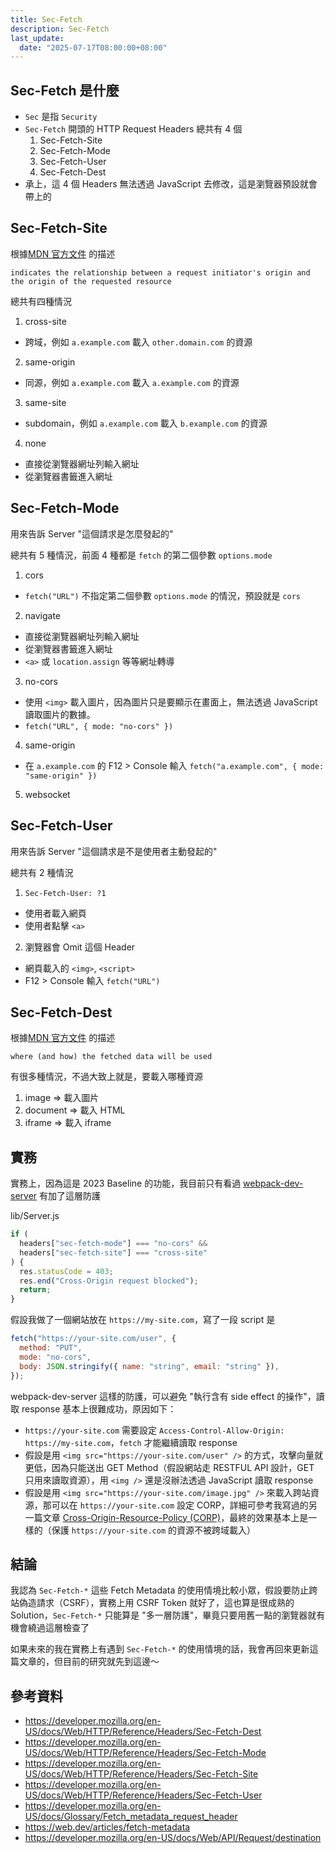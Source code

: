 ```yaml
---
title: Sec-Fetch
description: Sec-Fetch
last_update:
  date: "2025-07-17T08:00:00+08:00"
---
```


## Sec-Fetch 是什麼

- `Sec` 是指 `Security`
- `Sec-Fetch` 開頭的 HTTP Request Headers 總共有 4 個
  1. Sec-Fetch-Site
  2. Sec-Fetch-Mode
  3. Sec-Fetch-User
  4. Sec-Fetch-Dest
- 承上，這 4 個 Headers 無法透過 JavaScript 去修改，這是瀏覽器預設就會帶上的

## Sec-Fetch-Site

根據[MDN 官方文件](https://developer.mozilla.org/en-US/docs/Web/HTTP/Reference/Headers/Sec-Fetch-Site) 的描述

```
indicates the relationship between a request initiator's origin and the origin of the requested resource
```

總共有四種情況

1. cross-site

- 跨域，例如 `a.example.com` 載入 `other.domain.com` 的資源

2. same-origin

- 同源，例如 `a.example.com` 載入 `a.example.com` 的資源

3. same-site

- subdomain，例如 `a.example.com` 載入 `b.example.com` 的資源

4. none

- 直接從瀏覽器網址列輸入網址
- 從瀏覽器書籤進入網址

## Sec-Fetch-Mode

用來告訴 Server "這個請求是怎麼發起的"

總共有 5 種情況，前面 4 種都是 `fetch` 的第二個參數 `options.mode`

1. cors

- `fetch("URL")` 不指定第二個參數 `options.mode` 的情況，預設就是 `cors`

2. navigate

- 直接從瀏覽器網址列輸入網址
- 從瀏覽器書籤進入網址
- `<a>` 或 `location.assign` 等等網址轉導

3. no-cors

- 使用 `<img>` 載入圖片，因為圖片只是要顯示在畫面上，無法透過 JavaScript 讀取圖片的數據。
- `fetch("URL", { mode: "no-cors" })`

4. same-origin

- 在 `a.example.com` 的 F12 > Console 輸入 `fetch("a.example.com", { mode: "same-origin" })`

5. websocket

## Sec-Fetch-User

用來告訴 Server "這個請求是不是使用者主動發起的"

總共有 2 種情況

1. `Sec-Fetch-User: ?1`

- 使用者載入網頁
- 使用者點擊 `<a>`

2. 瀏覽器會 Omit 這個 Header

- 網頁載入的 `<img>`, `<script>`
- F12 > Console 輸入 `fetch("URL")`

## Sec-Fetch-Dest

根據[MDN 官方文件](https://developer.mozilla.org/en-US/docs/Web/HTTP/Reference/Headers/Sec-Fetch-Dest) 的描述

```
where (and how) the fetched data will be used
```

有很多種情況，不過大致上就是，要載入哪種資源

1. image => 載入圖片
2. document => 載入 HTML
3. iframe => 載入 iframe

## 實務

實務上，因為這是 2023 Baseline 的功能，我目前只有看過 [webpack-dev-server](https://github.com/webpack/webpack-dev-server) 有加了這層防護

lib/Server.js

```js
if (
  headers["sec-fetch-mode"] === "no-cors" &&
  headers["sec-fetch-site"] === "cross-site"
) {
  res.statusCode = 403;
  res.end("Cross-Origin request blocked");
  return;
}
```

假設我做了一個網站放在 `https://my-site.com`，寫了一段 script 是

```js
fetch("https://your-site.com/user", {
  method: "PUT",
  mode: "no-cors",
  body: JSON.stringify({ name: "string", email: "string" }),
});
```

webpack-dev-server 這樣的防護，可以避免 "執行含有 side effect 的操作"，讀取 response 基本上很難成功，原因如下：

- `https://your-site.com` 需要設定 `Access-Control-Allow-Origin: https://my-site.com`，`fetch` 才能繼續讀取 response
- 假設是用 `<img src="https://your-site.com/user" />` 的方式，攻擊向量就更低，因為只能送出 GET Method（假設網站走 RESTFUL API 設計，GET 只用來讀取資源），用 `<img />` 還是沒辦法透過 JavaScript 讀取 response
- 假設是用 `<img src="https://your-site.com/image.jpg" />` 來載入跨站資源，那可以在 `https://your-site.com` 設定 CORP，詳細可參考我寫過的另一篇文章 [Cross-Origin-Resource-Policy (CORP)](../http/beyond-cors-1.md#cross-origin-resource-policy-corp)，最終的效果基本上是一樣的（保護 `https://your-site.com` 的資源不被跨域載入）

## 結論

我認為 `Sec-Fetch-*` 這些 Fetch Metadata 的使用情境比較小眾，假設要防止跨站偽造請求（CSRF），實務上用 CSRF Token 就好了，這也算是很成熟的 Solution，`Sec-Fetch-*` 只能算是 "多一層防護"，畢竟只要用舊一點的瀏覽器就有機會繞過這層檢查了

如果未來的我在實務上有遇到 `Sec-Fetch-*` 的使用情境的話，我會再回來更新這篇文章的，但目前的研究就先到這邊～

## 參考資料

- https://developer.mozilla.org/en-US/docs/Web/HTTP/Reference/Headers/Sec-Fetch-Dest
- https://developer.mozilla.org/en-US/docs/Web/HTTP/Reference/Headers/Sec-Fetch-Mode
- https://developer.mozilla.org/en-US/docs/Web/HTTP/Reference/Headers/Sec-Fetch-Site
- https://developer.mozilla.org/en-US/docs/Web/HTTP/Reference/Headers/Sec-Fetch-User
- https://developer.mozilla.org/en-US/docs/Glossary/Fetch_metadata_request_header
- https://web.dev/articles/fetch-metadata
- https://developer.mozilla.org/en-US/docs/Web/API/Request/destination
